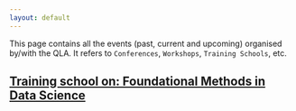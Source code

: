 ```yaml
---
layout: default
---
```


This page contains all the events (past, current and upcoming) organised by/with the QLA. It refers to `Conferences`, `Workshops`, `Training Schools`, etc.




##  [**Training school on: Foundational Methods in Data Science**](https://qla-ml-ds.github.io/)
